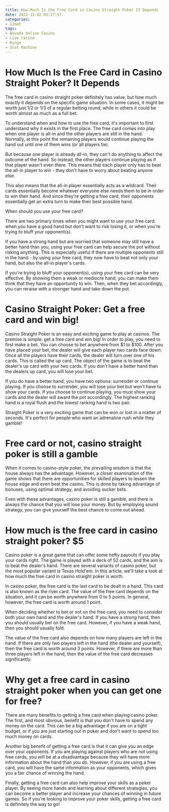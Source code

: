 ```yaml
---
title: How Much Is the Free Card in Casino Straight Poker It Depends
date: 2022-11-02 02:17:57
categories:
- 11bet
tags:
- Bovada Online Casino
- Live Casino
- Bingo
- Slot Machine
---
```



#  How Much Is the Free Card in Casino Straight Poker? It Depends

The free card in casino straight poker definitely has value, but how much exactly it depends on the specific game situation. In some cases, it might be worth just 1/2 or 1/3 of a regular betting round, while in others it could be worth almost as much as a full bet.

To understand when and how to use the free card, it's important to first understand why it exists in the first place. The free card comes into play when one player is all-in and the other players are still in the hand. Normally, at this point the remaining players would continue playing the hand out until one of them wins (or all players tie).

But because one player is already all-in, they can't do anything to affect the outcome of the hand. So instead, the other players continue playing as if that player wasn't even there. This means that each player only has to beat the all-in player to win - they don't have to worry about beating anyone else.

This also means that the all-in player essentially acts as a wildcard. Their cards essentially become whatever everyone else needs them to be in order to win their hand. And since they're getting a free card, their opponents essentially get an extra turn to make their best possible hand.

When should you use your free card?

There are two primary times when you might want to use your free card: when you have a good hand but don't want to risk losing it, or when you're trying to bluff your opponent(s).

If you have a strong hand but are worried that someone may still have a better hand than you, using your free card can help secure the pot without risking anything. This is especially useful if there are multiple opponents still in the hand - by using your free card, they now have to beat not only your hand, but also the all-in player's cards.

If you're trying to bluff your opponent(s), using your free card can be very effective. By showing them a weak or mediocre hand, you can make them think that they have an opportunity to win. Then, when they bet accordingly, you can reraise with a stronger hand and take down the pot.

#  Casino Straight Poker: Get a free card and win big!

Casino Straight Poker is an easy and exciting game to play at casinos. The premise is simple: get a free card and win big! In order to play, you need to first make a bet. You can choose to bet anywhere from $1 to $100. After you have placed your bet, the dealer will give each player two cards face down. Once all the players have their cards, the dealer will turn over one of his cards. This is called the up card. The object of the game is to beat the dealer's up card with your two cards. If you don't have a better hand than the dealers up card, you will lose your bet.

If you do have a better hand, you have two options: surrender or continue playing. If you choose to surrender, you will lose your bet but won't have to show your cards. If you choose to continue playing, you must show your cards and the dealer will award the pot accordingly. The highest ranking hand is a royal flush and the lowest ranking hand is two pair.

Straight Poker is a very exciting game that can be won or lost in a matter of seconds. It's perfect for people who want an adrenaline rush while they gamble!

#  Free card or not, casino straight poker is still a gamble

When it comes to casino-style poker, the prevailing wisdom is that the house always has the advantage. However, a closer examination of the game shows that there are opportunities for skilled players to lessen the house edge and even beat the casino. This is done by taking advantage of bonuses, using optimal strategy, and avoiding sucker bets.

Even with these advantages, casino poker is still a gamble, and there is always the chance that you will lose your money. But by employing sound strategy, you can give yourself the best chance to come out ahead.

#  How much is the free card in casino straight poker? $5

Casino poker is a great game that can offer some hefty payouts if you play your cards right. The game is played with a deck of 52 cards, and the aim is to beat the dealer's hand. There are several variants of casino poker, but the most popular variant is Texas Hold'em. In this article, we'll take a look at how much the free card in casino straight poker is worth.

In casino poker, the free card is the last card to be dealt in a hand. This card is also known as the river card. The value of the free card depends on the situation, and it can be worth anywhere from 0 to 5 points. In general, however, the free card is worth around 1 point.

When deciding whether to bet or not on the free card, you need to consider both your own hand and the dealer's hand. If you have a strong hand, then you should usually bet on the free card. However, if you have a weak hand, then you should usually fold.

The value of the free card also depends on how many players are left in the hand. If there are only two players left in the hand (the dealer and yourself), then the free card is worth around 3 points. However, if there are more than three players left in the hand, then the value of the free card decreases significantly.

#  Why get a free card in casino straight poker when you can get one for free?

There are many benefits to getting a free card when playing casino poker. The first, and most obvious, benefit is that you don't have to spend any money on the card. This can be a big advantage if you are on a tight budget, or if you are just starting out in poker and don't want to spend too much money on cards.

Another big benefit of getting a free card is that it can give you an edge over your opponents. If you are playing against players who are not using free cards, you will be at a disadvantage because they will have more information about the hand than you do. However, if you are using a free card, you will have the same information as your opponents, which gives you a fair chance of winning the hand.

Finally, getting a free card can also help improve your skills as a poker player. By seeing more hands and learning about different strategies, you can become a better player and increase your chances of winning in future games. So if you're looking to improve your poker skills, getting a free card is definitely the way to go!